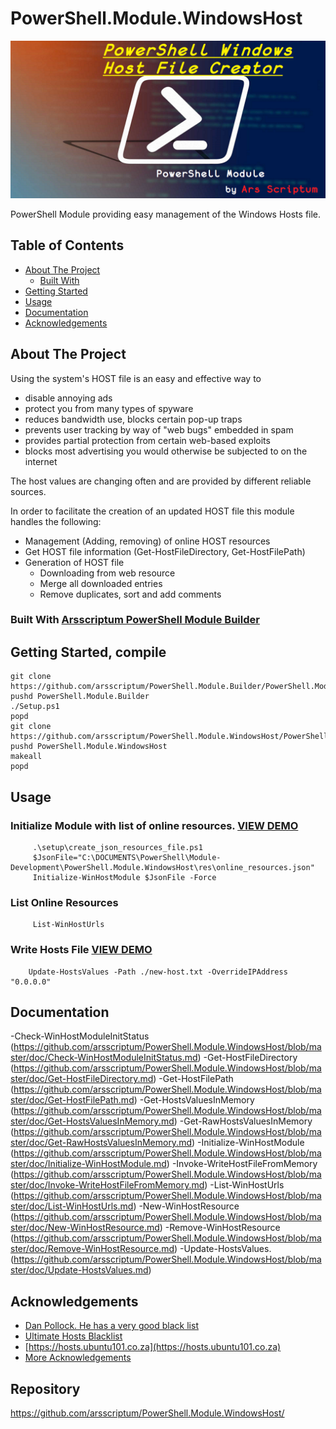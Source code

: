 # PowerShell.Module.WindowsHost

<p align="center">
  <img src="https://github.com/arsscriptum/PowerShell.Module.WindowsHost/raw/master/doc/ModTitle-WINHOST.png" width="550" alt="PowerShell Module">
</p>


PowerShell Module providing easy management of the Windows Hosts file.


<!-- TABLE OF CONTENTS -->
## Table of Contents <!-- omit in toc -->


* [About The Project](#about-the-project)
  * [Built With](#built-with)
* [Getting Started](#getting-started)
* [Usage](#usage)
* [Documentation](#doc)
* [Acknowledgements](#acknowledgements)


<!-- ABOUT THE PROJECT -->
## About The Project


Using the system's HOST file is an easy and effective way to 
- disable annoying ads
- protect you from many types of spyware
- reduces bandwidth use, blocks certain pop-up traps
- prevents user tracking by way of "web bugs" embedded in spam
- provides partial protection from certain web-based exploits
- blocks most advertising you would otherwise be subjected to on the internet

The host values are changing often and are provided by different reliable sources.

In order to facilitate the creation of an updated HOST file this module handles the following:
- Management (Adding, removing) of online HOST resources 
- Get HOST file information (Get-HostFileDirectory, Get-HostFilePath)
- Generation of HOST file
  - Downloading from web resource
  - Merge all downloaded entries
  - Remove duplicates, sort and add comments




### Built With [Arsscriptum PowerShell Module Builder](https://github.com/arsscriptum/PowerShell.Module.Builder)

<!-- GETTING STARTED -->
## Getting Started, compile

```pwsh
git clone https://github.com/arsscriptum/PowerShell.Module.Builder/PowerShell.Module.Builder.git
pushd PowerShell.Module.Builder
./Setup.ps1
popd
git clone https://github.com/arsscriptum/PowerShell.Module.WindowsHost/PowerShell.Module.WindowsHost.git
pushd PowerShell.Module.WindowsHost
makeall
popd
```

<!-- USAGE EXAMPLES -->
## Usage

### Initialize Module with list of online resources. [VIEW DEMO](https://github.com/arsscriptum/PowerShell.Module.WindowsHost/blob/master/doc/Init.gif)
```
     .\setup\create_json_resources_file.ps1
     $JsonFile="C:\DOCUMENTS\PowerShell\Module-Development\PowerShell.Module.WindowsHost\res\online_resources.json"
     Initialize-WinHostModule $JsonFile -Force    
```
### List Online Resources
```
     List-WinHostUrls
```

### Write Hosts File [VIEW DEMO](https://github.com/arsscriptum/PowerShell.Module.WindowsHost/blob/master/doc/Gen.gif)
```
    Update-HostsValues -Path ./new-host.txt -OverrideIPAddress "0.0.0.0"
```

<!-- doc -->
## Documentation

-Check-WinHostModuleInitStatus (https://github.com/arsscriptum/PowerShell.Module.WindowsHost/blob/master/doc/Check-WinHostModuleInitStatus.md)
-Get-HostFileDirectory (https://github.com/arsscriptum/PowerShell.Module.WindowsHost/blob/master/doc/Get-HostFileDirectory.md)
-Get-HostFilePath (https://github.com/arsscriptum/PowerShell.Module.WindowsHost/blob/master/doc/Get-HostFilePath.md)
-Get-HostsValuesInMemory (https://github.com/arsscriptum/PowerShell.Module.WindowsHost/blob/master/doc/Get-HostsValuesInMemory.md)
-Get-RawHostsValuesInMemory (https://github.com/arsscriptum/PowerShell.Module.WindowsHost/blob/master/doc/Get-RawHostsValuesInMemory.md)
-Initialize-WinHostModule (https://github.com/arsscriptum/PowerShell.Module.WindowsHost/blob/master/doc/Initialize-WinHostModule.md)
-Invoke-WriteHostFileFromMemory (https://github.com/arsscriptum/PowerShell.Module.WindowsHost/blob/master/doc/Invoke-WriteHostFileFromMemory.md)
-List-WinHostUrls (https://github.com/arsscriptum/PowerShell.Module.WindowsHost/blob/master/doc/List-WinHostUrls.md)
-New-WinHostResource (https://github.com/arsscriptum/PowerShell.Module.WindowsHost/blob/master/doc/New-WinHostResource.md)
-Remove-WinHostResource (https://github.com/arsscriptum/PowerShell.Module.WindowsHost/blob/master/doc/Remove-WinHostResource.md)
-Update-HostsValues. (https://github.com/arsscriptum/PowerShell.Module.WindowsHost/blob/master/doc/Update-HostsValues.md)


<!-- ACKNOWLEDGEMENTS -->

## Acknowledgements

* [Dan Pollock. He has a very good black list](http://someonewhocares.org/hosts/)
* [Ultimate Hosts Blacklist](https://github.com/Ultimate-Hosts-Blacklist)
* [https://hosts.ubuntu101.co.za](https://hosts.ubuntu101.co.za)
* [More Acknowledgements](https://github.com/arsscriptum/PowerShell.Module.WindowsHost/doc/acknowledgements.md)



Repository
----------
https://github.com/arsscriptum/PowerShell.Module.WindowsHost/

